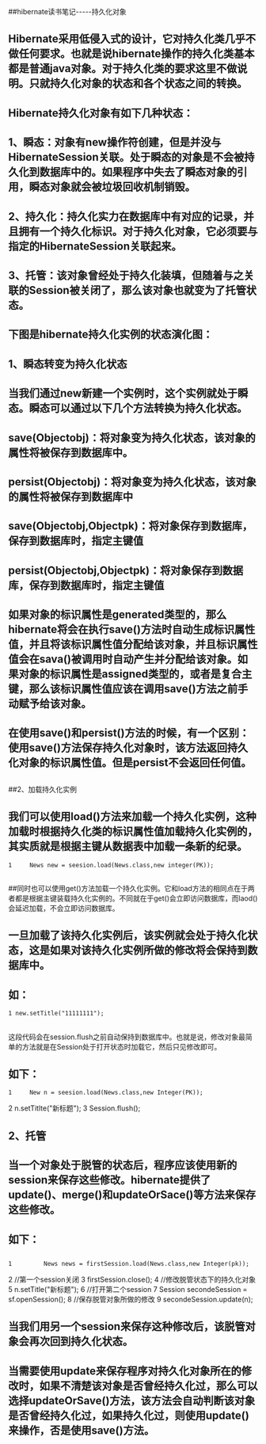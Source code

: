 ##hibernate读书笔记-----持久化对象

##
## Hibernate采用低侵入式的设计，它对持久化类几乎不做任何要求。也就是说hibernate操作的持久化类基本都是普通java对象。对于持久化类的要求这里不做说明。只就持久化对象的状态和各个状态之间的转换。

##
## Hibernate持久化对象有如下几种状态：

##
## 1、瞬态：对象有new操作符创建，但是并没与HibernateSession关联。处于瞬态的对象是不会被持久化到数据库中的。如果程序中失去了瞬态对象的引用，瞬态对象就会被垃圾回收机制销毁。

##
## 2、持久化：持久化实力在数据库中有对应的记录，并且拥有一个持久化标识。对于持久化对象，它必须要与指定的HibernateSession关联起来。

##
## 3、托管：该对象曾经处于持久化装填，但随着与之关联的Session被关闭了，那么该对象也就变为了托管状态。

##
##

##
## 下图是hibernate持久化实例的状态演化图：

##
##

##
## 1、瞬态转变为持久化状态

##
## 当我们通过new新建一个实例时，这个实例就处于瞬态。瞬态可以通过以下几个方法转换为持久化状态。

##
## save(Objectobj)：将对象变为持久化状态，该对象的属性将被保存到数据库中。

##
## persist(Objectobj)：将对象变为持久化状态，该对象的属性将被保存到数据库中

##
## save(Objectobj,Objectpk)：将对象保存到数据库，保存到数据库时，指定主键值

##
## persist(Objectobj,Objectpk)：将对象保存到数据库，保存到数据库时，指定主键值

##
##

##
## 如果对象的标识属性是generated类型的，那么hibernate将会在执行save()方法时自动生成标识属性值，并且将该标识属性值分配给该对象，并且标识属性值会在sava()被调用时自动产生并分配给该对象。如果对象的标识属性是assigned类型的，或者是复合主键，那么该标识属性值应该在调用save()方法之前手动赋予给该对象。

##
##

##
## 在使用save()和persist()方法的时候，有一个区别：使用save()方法保存持久化对象时，该方法返回持久化对象的标识属性值。但是persist不会返回任何值。

##
##

##
##2、加载持久化实例

##
## 我们可以使用load()方法来加载一个持久化实例，这种加载时根据持久化类的标识属性值加载持久化实例的，其实质就是根据主键从数据表中加载一条新的纪录。	1     News new = seesion.load(News.class,new integer(PK));

##
##

##
##同时也可以使用get()方法加载一个持久化实例。它和load方法的相同点在于两者都是根据主键装载持久化实例的。不同就在于get()会立即访问数据库，而laod()会延迟加载，不会立即访问数据库。

##
## 一旦加载了该持久化实例后，该实例就会处于持久化状态，这是如果对该持久化实例所做的修改将会保持到数据库中。

##
## 如：	1 new.setTitle("11111111");

##
##这段代码会在session.flush之前自动保持到数据库中。也就是说，修改对象最简单的方法就是在Session处于打开状态时加载它，然后只见修改即可。

##
## 如下：	1     New n = seesion.load(News.class,new Integer(PK));2     n.setTitlte("新标题");3     Session.flush();

##
## 

##
## 2、托管

##
## 当一个对象处于脱管的状态后，程序应该使用新的session来保存这些修改。hibernate提供了update()、merge()和updateOrSace()等方法来保存这些修改。

##
## 如下：

##
##	1         News news = firstSession.load(News.class,new Integer(pk));2         //第一个session关闭3         firstSession.close();4         //修改脱管状态下的持久化对象5         n.setTitle("新标题");6         //打开第二个session7         Session secondeSession = sf.openSession();8         //保存脱管对象所做的修改9         secondeSession.update(n);

##
##

##
##

##
##

##
## 当我们用另一个session来保存这种修改后，该脱管对象会再次回到持久化状态。

##
## 当需要使用update来保存程序对持久化对象所在的修改时，如果不清楚该对象是否曾经持久化过，那么可以选择updateOrSave()方法，该方法会自动判断该对象是否曾经持久化过，如果持久化过，则使用update()来操作，否是使用save()方法。

##
##